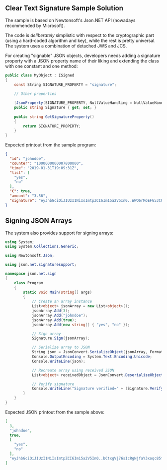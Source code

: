 ## Clear Text Signature Sample Solution

The sample is based on Newtonsoft's Json.NET API (nowadays recommended by Microsoft).  

The code is _deliberately_ simplistic
with respect to the cryptographic part (using a hard-coded algorithm and key),
while the rest is pretty universal. The system uses a combination
of detached JWS and JCS.

For creating "signable" JSON objects, developers needs adding a signature property
with a JSON property name of their liking and extending the class with one
constant and one method:
```c#
public class MyObject : ISigned
{
    const String SIGNATURE_PROPERTY = "signature";
    
    // Other properties

    [JsonProperty(SIGNATURE_PROPERTY, NullValueHandling = NullValueHandling.Ignore)]
    public string Signature { get; set; }
    
    public string GetSignatureProperty()
    {
        return SIGNATURE_PROPERTY;
    }
}
```

Expected printout from the sample program:
```json
{
  "id": "johndoe",
  "counter": "1000000000007800000",
  "time": "2019-01-31T19:09:31Z",
  "list": [
    "yes",
    "no"
  ],
  "€": true,
  "amount": "3.56",
  "signature": "eyJhbGciOiJIUzI1NiIsImtpZCI6Im15a2V5In0..WWO6rMoEFG53COKfnR88rUIqHcWCTm1pyDOmq1hUfW8"
}
```

## Signing JSON Arrays
The system also provides support for signing arrays:
```c#
using System;
using System.Collections.Generic;

using Newtonsoft.Json;

using json.net.signaturesupport;

namespace json.net.sign
{
    class Program
    {
        static void Main(string[] args)
        {
            // Create an array instance
            List<object> jsonArray = new List<object>();
            jsonArray.Add(3);
            jsonArray.Add("johndoe");
            jsonArray.Add(true);
            jsonArray.Add(new string[] { "yes", "no" });

            // Sign array
            Signature.Sign(jsonArray);

            // Serialize array to JSON
            String json = JsonConvert.SerializeObject(jsonArray, Formatting.Indented);
            Console.OutputEncoding = System.Text.Encoding.Unicode;
            Console.WriteLine(json);

            // Recreate array using received JSON
            List<object> receivedObject = JsonConvert.DeserializeObject<List<object>>(json);

            // Verify signature
            Console.WriteLine("Signature verified=" + (Signature.Verify(receivedObject)));
        }
    }
}
```
Expected JSON printout from the sample above:
```json
[
  3,
  "johndoe",
  true,
  [
    "yes",
    "no"
  ],
  "eyJhbGciOiJIUzI1NiIsImtpZCI6Im15a2V5In0..bCtxgVj76sIcRgNjfaY3xoqc85fp5y0DppFYWkZoZfo"
]
```
